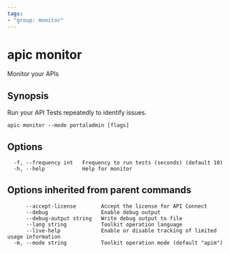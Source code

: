 ```yaml
---
tags:
- "group: monitor"
---
```

# apic monitor

Monitor your APIs

## Synopsis

Run your API Tests repeatedly to identify issues.

```
apic monitor --mode portaladmin [flags]
```

## Options

```
  -f, --frequency int   Frequency to run tests (seconds) (default 10)
  -h, --help            Help for monitor
```

## Options inherited from parent commands

```
      --accept-license        Accept the license for API Connect
      --debug                 Enable debug output
      --debug-output string   Write debug output to file
      --lang string           Toolkit operation language
      --live-help             Enable or disable tracking of limited usage information
  -m, --mode string           Toolkit operation mode (default "apim")
```
